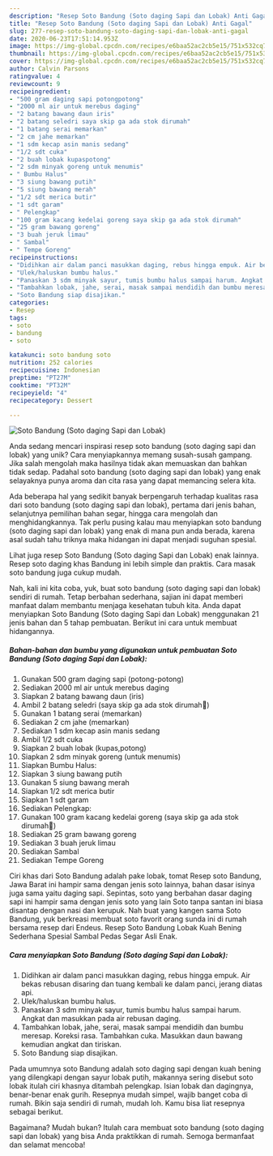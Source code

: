 ```yaml
---
description: "Resep Soto Bandung (Soto daging Sapi dan Lobak) Anti Gagal"
title: "Resep Soto Bandung (Soto daging Sapi dan Lobak) Anti Gagal"
slug: 277-resep-soto-bandung-soto-daging-sapi-dan-lobak-anti-gagal
date: 2020-06-23T17:51:14.953Z
image: https://img-global.cpcdn.com/recipes/e6baa52ac2cb5e15/751x532cq70/soto-bandung-soto-daging-sapi-dan-lobak-foto-resep-utama.jpg
thumbnail: https://img-global.cpcdn.com/recipes/e6baa52ac2cb5e15/751x532cq70/soto-bandung-soto-daging-sapi-dan-lobak-foto-resep-utama.jpg
cover: https://img-global.cpcdn.com/recipes/e6baa52ac2cb5e15/751x532cq70/soto-bandung-soto-daging-sapi-dan-lobak-foto-resep-utama.jpg
author: Calvin Parsons
ratingvalue: 4
reviewcount: 9
recipeingredient:
- "500 gram daging sapi potongpotong"
- "2000 ml air untuk merebus daging"
- "2 batang bawang daun iris"
- "2 batang seledri saya skip ga ada stok dirumah"
- "1 batang serai memarkan"
- "2 cm jahe memarkan"
- "1 sdm kecap asin manis sedang"
- "1/2 sdt cuka"
- "2 buah lobak kupaspotong"
- "2 sdm minyak goreng untuk menumis"
- " Bumbu Halus"
- "3 siung bawang putih"
- "5 siung bawang merah"
- "1/2 sdt merica butir"
- "1 sdt garam"
- " Pelengkap"
- "100 gram kacang kedelai goreng saya skip ga ada stok dirumah"
- "25 gram bawang goreng"
- "3 buah jeruk limau"
- " Sambal"
- " Tempe Goreng"
recipeinstructions:
- "Didihkan air dalam panci masukkan daging, rebus hingga empuk. Air bekas rebusan disaring dan tuang kembali ke dalam panci, jerang diatas api."
- "Ulek/haluskan bumbu halus."
- "Panaskan 3 sdm minyak sayur, tumis bumbu halus sampai harum. Angkat dan masukkan pada air rebusan daging."
- "Tambahkan lobak, jahe, serai, masak sampai mendidih dan bumbu meresap. Koreksi rasa. Tambahkan cuka. Masukkan daun bawang kemudian angkat dan tiriskan."
- "Soto Bandung siap disajikan."
categories:
- Resep
tags:
- soto
- bandung
- soto

katakunci: soto bandung soto 
nutrition: 252 calories
recipecuisine: Indonesian
preptime: "PT27M"
cooktime: "PT32M"
recipeyield: "4"
recipecategory: Dessert

---
```



![Soto Bandung (Soto daging Sapi dan Lobak)](https://img-global.cpcdn.com/recipes/e6baa52ac2cb5e15/751x532cq70/soto-bandung-soto-daging-sapi-dan-lobak-foto-resep-utama.jpg)

Anda sedang mencari inspirasi resep soto bandung (soto daging sapi dan lobak) yang unik? Cara menyiapkannya memang susah-susah gampang. Jika salah mengolah maka hasilnya tidak akan memuaskan dan bahkan tidak sedap. Padahal soto bandung (soto daging sapi dan lobak) yang enak selayaknya punya aroma dan cita rasa yang dapat memancing selera kita.

Ada beberapa hal yang sedikit banyak berpengaruh terhadap kualitas rasa dari soto bandung (soto daging sapi dan lobak), pertama dari jenis bahan, selanjutnya pemilihan bahan segar, hingga cara mengolah dan menghidangkannya. Tak perlu pusing kalau mau menyiapkan soto bandung (soto daging sapi dan lobak) yang enak di mana pun anda berada, karena asal sudah tahu triknya maka hidangan ini dapat menjadi suguhan spesial.

Lihat juga resep Soto Bandung (Soto daging Sapi dan Lobak) enak lainnya. Resep soto daging khas Bandung ini lebih simple dan praktis. Cara masak soto bandung juga cukup mudah.


Nah, kali ini kita coba, yuk, buat soto bandung (soto daging sapi dan lobak) sendiri di rumah. Tetap berbahan sederhana, sajian ini dapat memberi manfaat dalam membantu menjaga kesehatan tubuh kita. Anda dapat menyiapkan Soto Bandung (Soto daging Sapi dan Lobak) menggunakan 21 jenis bahan dan 5 tahap pembuatan. Berikut ini cara untuk membuat hidangannya.

<!--inarticleads1-->

##### Bahan-bahan dan bumbu yang digunakan untuk pembuatan Soto Bandung (Soto daging Sapi dan Lobak):

1. Gunakan 500 gram daging sapi (potong-potong)
1. Sediakan 2000 ml air untuk merebus daging
1. Siapkan 2 batang bawang daun (iris)
1. Ambil 2 batang seledri (saya skip ga ada stok dirumah🤭)
1. Gunakan 1 batang serai (memarkan)
1. Sediakan 2 cm jahe (memarkan)
1. Sediakan 1 sdm kecap asin manis sedang
1. Ambil 1/2 sdt cuka
1. Siapkan 2 buah lobak (kupas,potong)
1. Siapkan 2 sdm minyak goreng (untuk menumis)
1. Siapkan  Bumbu Halus:
1. Siapkan 3 siung bawang putih
1. Gunakan 5 siung bawang merah
1. Siapkan 1/2 sdt merica butir
1. Siapkan 1 sdt garam
1. Sediakan  Pelengkap:
1. Gunakan 100 gram kacang kedelai goreng (saya skip ga ada stok dirumah🤭)
1. Sediakan 25 gram bawang goreng
1. Sediakan 3 buah jeruk limau
1. Sediakan  Sambal
1. Sediakan  Tempe Goreng


Ciri khas dari Soto Bandung adalah pake lobak, tomat Resep soto Bandung, Jawa Barat ini hampir sama dengan jenis soto lainnya, bahan dasar isinya juga sama yaitu daging sapi. Sepintas, soto yang berbahan dasar daging sapi ini hampir sama dengan jenis soto yang lain Soto tanpa santan ini biasa disantap dengan nasi dan kerupuk. Nah buat yang kangen sama Soto Bandung, yuk berkreasi membuat soto favorit orang sunda ini di rumah bersama resep dari Endeus. Resep Soto Bandung Lobak Kuah Bening Sederhana Spesial Sambal Pedas Segar Asli Enak. 

<!--inarticleads2-->

##### Cara menyiapkan Soto Bandung (Soto daging Sapi dan Lobak):

1. Didihkan air dalam panci masukkan daging, rebus hingga empuk. Air bekas rebusan disaring dan tuang kembali ke dalam panci, jerang diatas api.
1. Ulek/haluskan bumbu halus.
1. Panaskan 3 sdm minyak sayur, tumis bumbu halus sampai harum. Angkat dan masukkan pada air rebusan daging.
1. Tambahkan lobak, jahe, serai, masak sampai mendidih dan bumbu meresap. Koreksi rasa. Tambahkan cuka. Masukkan daun bawang kemudian angkat dan tiriskan.
1. Soto Bandung siap disajikan.


Pada umumnya soto Bandung adalah soto daging sapi dengan kuah bening yang dilengkapi dengan sayur lobak putih, makannya sering disebut soto lobak itulah ciri khasnya ditambah pelengkap. Isian lobak dan dagingnya, benar-benar enak gurih. Resepnya mudah simpel, wajib banget coba di rumah. Bikin saja sendiri di rumah, mudah loh. Kamu bisa liat resepnya sebagai berikut. 

Bagaimana? Mudah bukan? Itulah cara membuat soto bandung (soto daging sapi dan lobak) yang bisa Anda praktikkan di rumah. Semoga bermanfaat dan selamat mencoba!
